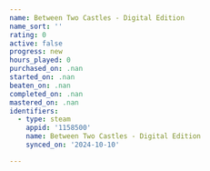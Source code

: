 ```yaml
---
name: Between Two Castles - Digital Edition
name_sort: ''
rating: 0
active: false
progress: new
hours_played: 0
purchased_on: .nan
started_on: .nan
beaten_on: .nan
completed_on: .nan
mastered_on: .nan
identifiers:
  - type: steam
    appid: '1158500'
    name: Between Two Castles - Digital Edition
    synced_on: '2024-10-10'

---
```

